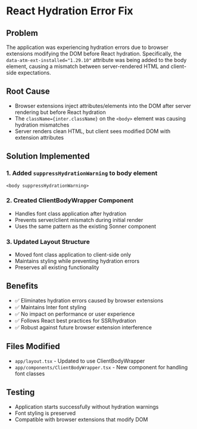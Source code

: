 # React Hydration Error Fix

## Problem
The application was experiencing hydration errors due to browser extensions modifying the DOM before React hydration. Specifically, the `data-atm-ext-installed="1.29.10"` attribute was being added to the body element, causing a mismatch between server-rendered HTML and client-side expectations.

## Root Cause
- Browser extensions inject attributes/elements into the DOM after server rendering but before React hydration
- The `className={inter.className}` on the `<body>` element was causing hydration mismatches
- Server renders clean HTML, but client sees modified DOM with extension attributes

## Solution Implemented

### 1. Added `suppressHydrationWarning` to body element
```tsx
<body suppressHydrationWarning>
```

### 2. Created ClientBodyWrapper Component
- Handles font class application after hydration
- Prevents server/client mismatch during initial render
- Uses the same pattern as the existing Sonner component

### 3. Updated Layout Structure
- Moved font class application to client-side only
- Maintains styling while preventing hydration errors
- Preserves all existing functionality

## Benefits
- ✅ Eliminates hydration errors caused by browser extensions
- ✅ Maintains Inter font styling
- ✅ No impact on performance or user experience
- ✅ Follows React best practices for SSR/hydration
- ✅ Robust against future browser extension interference

## Files Modified
- `app/layout.tsx` - Updated to use ClientBodyWrapper
- `app/components/ClientBodyWrapper.tsx` - New component for handling font classes

## Testing
- Application starts successfully without hydration warnings
- Font styling is preserved
- Compatible with browser extensions that modify DOM
